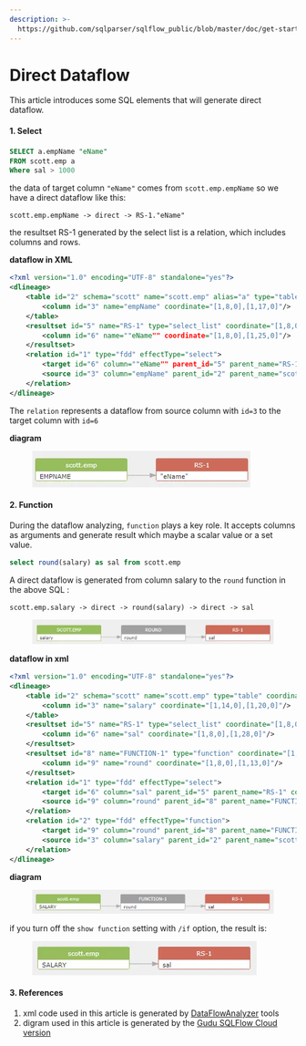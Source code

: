 ```yaml
---
description: >-
  https://github.com/sqlparser/sqlflow_public/blob/master/doc/get-started/direct-dataflow.md
---
```


# Direct Dataflow

This article introduces some SQL elements that will generate direct dataflow.

#### 1. Select

```sql
SELECT a.empName "eName"
FROM scott.emp a
Where sal > 1000
```

the data of target column `"eName"` comes from `scott.emp.empName`  so we have a direct dataflow like this:

```
scott.emp.empName -> direct -> RS-1."eName"
```

the resultset RS-1 generated by the select list is a relation, which includes columns and rows.

**dataflow in XML**

```xml
<?xml version="1.0" encoding="UTF-8" standalone="yes"?>
<dlineage>
    <table id="2" schema="scott" name="scott.emp" alias="a" type="table" coordinate="[2,6,0],[2,17,0]">
        <column id="3" name="empName" coordinate="[1,8,0],[1,17,0]"/>
    </table>
    <resultset id="5" name="RS-1" type="select_list" coordinate="[1,8,0],[1,25,0]">
        <column id="6" name=""eName"" coordinate="[1,8,0],[1,25,0]"/>
    </resultset>
    <relation id="1" type="fdd" effectType="select">
        <target id="6" column=""eName"" parent_id="5" parent_name="RS-1" coordinate="[1,8,0],[1,25,0]"/>
        <source id="3" column="empName" parent_id="2" parent_name="scott.emp" coordinate="[1,8,0],[1,17,0]"/>
    </relation>
</dlineage>
```

The `relation` represents a dataflow from source column with `id=3` to the target column with `id=6`

**diagram**

<figure><img src="../../.gitbook/assets/68747470733a2f2f696d616765732e67697465652e636f6d2f75706c6f6164732f696d616765732f323032312f303730322f3136353132385f62656635356664345f383133363830392e706e67.webp" alt=""><figcaption></figcaption></figure>

#### 2. Function

During the dataflow analyzing, `function` plays a key role. It accepts columns as arguments and generate result which maybe a scalar value or a set value.

```sql
select round(salary) as sal from scott.emp
```

A direct dataflow is generated from column salary to the `round` function in the above SQL :

```
scott.emp.salary -> direct -> round(salary) -> direct -> sal
```

<figure><img src="../../.gitbook/assets/68747470733a2f2f696d616765732e67697465652e636f6d2f75706c6f6164732f696d616765732f323032312f313230362f3137343834395f33633337343531345f383133363830392e706e67.webp" alt=""><figcaption></figcaption></figure>

**dataflow in xml**

```xml
<?xml version="1.0" encoding="UTF-8" standalone="yes"?>
<dlineage>
    <table id="2" schema="scott" name="scott.emp" type="table" coordinate="[1,34,0],[1,43,0]">
        <column id="3" name="salary" coordinate="[1,14,0],[1,20,0]"/>
    </table>
    <resultset id="5" name="RS-1" type="select_list" coordinate="[1,8,0],[1,28,0]">
        <column id="6" name="sal" coordinate="[1,8,0],[1,28,0]"/>
    </resultset>
    <resultset id="8" name="FUNCTION-1" type="function" coordinate="[1,8,0],[1,21,0]">
        <column id="9" name="round" coordinate="[1,8,0],[1,13,0]"/>
    </resultset>
    <relation id="1" type="fdd" effectType="select">
        <target id="6" column="sal" parent_id="5" parent_name="RS-1" coordinate="[1,8,0],[1,28,0]"/>
        <source id="9" column="round" parent_id="8" parent_name="FUNCTION-1" coordinate="[1,8,0],[1,13,0]"/>
    </relation>
    <relation id="2" type="fdd" effectType="function">
        <target id="9" column="round" parent_id="8" parent_name="FUNCTION-1" coordinate="[1,8,0],[1,13,0]"/>
        <source id="3" column="salary" parent_id="2" parent_name="scott.emp" coordinate="[1,14,0],[1,20,0]"/>
    </relation>
</dlineage>
```

**diagram**

<figure><img src="../../.gitbook/assets/68747470733a2f2f696d616765732e67697465652e636f6d2f75706c6f6164732f696d616765732f323032312f303730322f3137323335385f62633263383861645f383133363830392e706e67.webp" alt=""><figcaption></figcaption></figure>

if you turn off the `show function` setting with `/if` option, the result is:

<figure><img src="../../.gitbook/assets/68747470733a2f2f696d616765732e67697465652e636f6d2f75706c6f6164732f696d616765732f323032312f303730322f3137323632365f39366339333661315f383133363830392e706e67.webp" alt=""><figcaption></figcaption></figure>

#### 3. References

1. xml code used in this article is generated by [DataFlowAnalyzer](../../introduction/java-library/overview.md#dataflowanalyzer) tools
2. digram used in this article is generated by the [Gudu SQLFlow Cloud version](https://sqlflow.gudusoft.com/)

